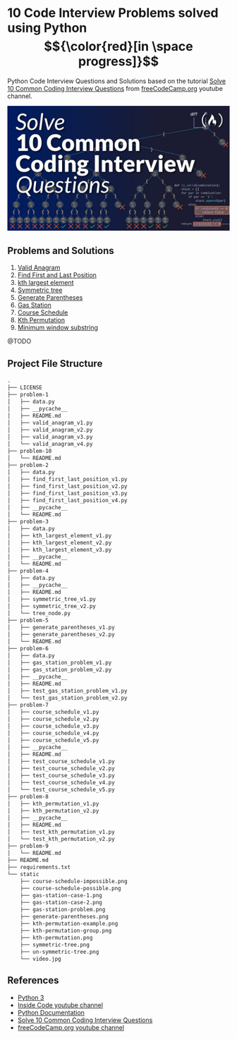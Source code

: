 # 10 Code Interview Problems solved using Python $${\color{red}[in \space progress]}$$

Python Code Interview Questions and Solutions based on the tutorial [Solve 10 Common Coding Interview Questions](https://www.youtube.com/watch?v=Peq4GCPNC5c) from [freeCodeCamp.org](https://www.youtube.com/@freecodecamp) youtube channel.

![](static/video.jpg)

## Problems and Solutions

1) [Valid Anagram](problem-1/README.md)
2) [Find First and Last Position](problem-2/README.md)
3) [kth largest element](problem-3/README.md)
4) [Symmetric tree](problem-4/README.md)
5) [Generate Parentheses](problem-5/README.md)
6) [Gas Station](problem-6/README.md)
7) [Course Schedule](problem-7/README.md)
8) [Kth Permutation](problem-8/README.md)
9) [Minimum window substring](problem-9/README.md)

@TODO

## Project File Structure

```
.
├── LICENSE
├── problem-1
│   ├── data.py
│   ├── __pycache__
│   ├── README.md
│   ├── valid_anagram_v1.py
│   ├── valid_anagram_v2.py
│   ├── valid_anagram_v3.py
│   └── valid_anagram_v4.py
├── problem-10
│   └── README.md
├── problem-2
│   ├── data.py
│   ├── find_first_last_position_v1.py
│   ├── find_first_last_position_v2.py
│   ├── find_first_last_position_v3.py
│   ├── find_first_last_position_v4.py
│   ├── __pycache__
│   └── README.md
├── problem-3
│   ├── data.py
│   ├── kth_largest_element_v1.py
│   ├── kth_largest_element_v2.py
│   ├── kth_largest_element_v3.py
│   ├── __pycache__
│   └── README.md
├── problem-4
│   ├── data.py
│   ├── __pycache__
│   ├── README.md
│   ├── symmetric_tree_v1.py
│   ├── symmetric_tree_v2.py
│   └── tree_node.py
├── problem-5
│   ├── generate_parentheses_v1.py
│   ├── generate_parentheses_v2.py
│   └── README.md
├── problem-6
│   ├── data.py
│   ├── gas_station_problem_v1.py
│   ├── gas_station_problem_v2.py
│   ├── __pycache__
│   ├── README.md
│   ├── test_gas_station_problem_v1.py
│   └── test_gas_station_problem_v2.py
├── problem-7
│   ├── course_schedule_v1.py
│   ├── course_schedule_v2.py
│   ├── course_schedule_v3.py
│   ├── course_schedule_v4.py
│   ├── course_schedule_v5.py
│   ├── __pycache__
│   ├── README.md
│   ├── test_course_schedule_v1.py
│   ├── test_course_schedule_v2.py
│   ├── test_course_schedule_v3.py
│   ├── test_course_schedule_v4.py
│   └── test_course_schedule_v5.py
├── problem-8
│   ├── kth_permutation_v1.py
│   ├── kth_permutation_v2.py
│   ├── __pycache__
│   ├── README.md
│   ├── test_kth_permutation_v1.py
│   └── test_kth_permutation_v2.py
├── problem-9
│   └── README.md
├── README.md
├── requirements.txt
└── static
    ├── course-schedule-impossible.png
    ├── course-schedule-possible.png
    ├── gas-station-case-1.png
    ├── gas-station-case-2.png
    ├── gas-station-problem.png
    ├── generate-parentheses.png
    ├── kth-permutation-example.png
    ├── kth-permutation-group.png
    ├── kth-permutation.png
    ├── symmetric-tree.png
    ├── un-symmetric-tree.png
    └── video.jpg
```

## References

- [Python 3](https://www.python.org/)
- [Inside Code youtube channel](https://www.youtube.com/@insidecode)
- [Python Documentation](https://www.python.org/)
- [Solve 10 Common Coding Interview Questions](https://www.youtube.com/watch?v=Peq4GCPNC5c)
- [freeCodeCamp.org youtube channel](https://www.youtube.com/@freecodecamp)


